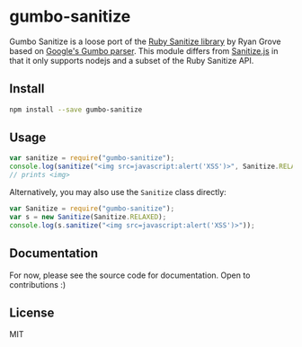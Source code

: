 # gumbo-sanitize

Gumbo Sanitize is a loose port of the [Ruby Sanitize library][sanitize] by Ryan
Grove based on [Google's Gumbo parser][gumbo]. This module differs from
[Sanitize.js][sanitize.js] in that it only supports nodejs and a subset of the
Ruby Sanitize API.

## Install

```sh
npm install --save gumbo-sanitize
```

## Usage

```js
var sanitize = require("gumbo-sanitize");
console.log(sanitize("<img src=javascript:alert('XSS')>", Sanitize.RELAXED));
// prints <img>
```

Alternatively, you may also use the `Sanitize` class directly:

```js
var Sanitize = require("gumbo-sanitize");
var s = new Sanitize(Sanitize.RELAXED);
console.log(s.sanitize("<img src=javascript:alert('XSS')>"));
```

## Documentation

For now, please see the source code for documentation. Open to contributions :)

## License

MIT

[gumbo]: https://github.com/google/gumbo-parser
[sanitize]: https://github.com/rgrove/sanitize
[sanitize.js]: https://github.com/gbirke/Sanitize.js
